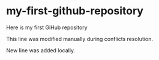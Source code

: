 # my-first-github-repository
Here is my first GiHub repository

This line was modified manually during conflicts resolution. 

New line was added locally.